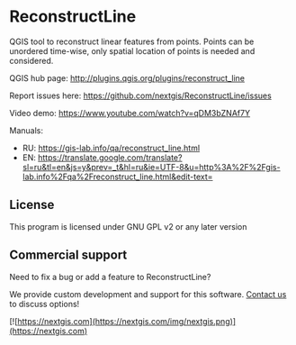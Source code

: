 # ReconstructLine
QGIS tool to reconstruct linear features from points. Points can be unordered time-wise, only spatial location of points is needed and considered.

QGIS hub page: http://plugins.qgis.org/plugins/reconstruct_line

Report issues here: https://github.com/nextgis/ReconstructLine/issues

Video demo: https://www.youtube.com/watch?v=qDM3bZNAf7Y

Manuals:

* RU: https://gis-lab.info/qa/reconstruct_line.html
* EN: https://translate.google.com/translate?sl=ru&tl=en&js=y&prev=_t&hl=ru&ie=UTF-8&u=http%3A%2F%2Fgis-lab.info%2Fqa%2Freconstruct_line.html&edit-text=

License
-------
This program is licensed under GNU GPL v2 or any later version

Commercial support
------------------
Need to fix a bug or add a feature to ReconstructLine? 

We provide custom development and support for this software. [Contact us](https://nextgis.com/contact/) to discuss options!

[![https://nextgis.com](https://nextgis.com/img/nextgis.png)](https://nextgis.com)
